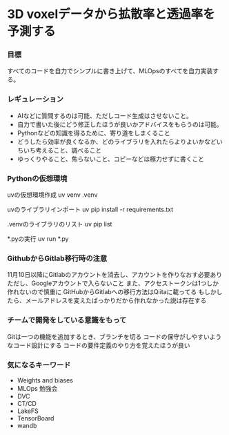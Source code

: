# 3D voxelデータから拡散率と透過率を予測する
### 目標
すべてのコードを自力でシンプルに書き上げて、MLOpsのすべてを自力実装する。
### レギュレーション
 - AIなどに質問するのは可能、ただしコード生成はさせないこと。
 - 自力で書いた後にどう修正したほうが良いかアドバイスをもらうのは可能。
 - Pythonなどの知識を得るために、寄り道をしまくること
 - どうしたら効率が良くなるか、どのライブラリを入れたらよりよいかなどいちいち考えること、調べること
 - ゆっくりやること、焦らないこと、コピーなどは極力せずに書くこと

### Pythonの仮想環境
uvの仮想環境作成
uv venv .venv

uvのライブラリインポート
uv pip install -r requirements.txt

.venvのライブラリのリスト
uv pip list

*.pyの実行
uv run *.py

### GithubからGitlab移行時の注意
11月10日以降にGitlabのアカウントを消去し、アカウントを作りなおす必要あり
ただし、Googleアカウントで入らないこと
また、アクセストークンは1つしか作れないので慎重に
GitHubからGitlabへの移行方法はQiitaに載ってる
もしかしたら、メールアドレスを変えたばっかりだから作れなかった説は存在する

### チームで開発をしている意識をもって
Gitは一つの機能を追加するとき、ブランチを切る
コードの保守がしやすいようなコード設計にする
コードの要件定義のやり方を覚えたほうが良い

### 気になるキーワード
 - Weights and biases
 - MLOps 勉強会
 - DVC
 - CT/CD
 - LakeFS
 - TensorBoard
 - wandb